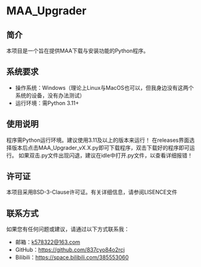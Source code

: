  
# MAA_Upgrader

## 简介
本项目是一个旨在提供MAA下载与安装功能的Python程序。

## 系统要求
- 操作系统：Windows（理论上Linux与MacOS也可以，但我身边没有这两个系统的设备，没有办法测试）
- 运行环境：需Python 3.11+

## 使用说明
程序需Python运行环境。建议使用3.11及以上的版本来运行！
在releases界面选择版本后点击MAA_Upgrader_vX.X.py即可下载程序，双击下载好的程序即可运行。
如果双击.py文件出现闪退，建议在idle中打开.py文件，以查看详细报错！

## 许可证
本项目采用BSD-3-Clause许可证。有关详细信息，请参阅LISENCE文件

## 联系方式
如果您有任何问题或建议，请通过以下方式联系我：
- 邮箱：k578322@163.com
- GitHub：https://github.com/837cyo84o2rcj
- Bilibili：https://space.bilibili.com/385553060
